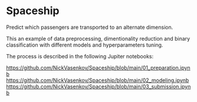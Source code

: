 # Spaceship
 Predict which passengers are transported to an alternate dimension.

This an example of data preprocessing, dimentionality reduction and binary classification with different models and hyperparameters tuning.

The process is described in the following Jupiter notebooks:

https://github.com/NickVasenkov/Spaceship/blob/main/01_preparation.ipynb
https://github.com/NickVasenkov/Spaceship/blob/main/02_modeling.ipynb
https://github.com/NickVasenkov/Spaceship/blob/main/03_submission.ipynb
